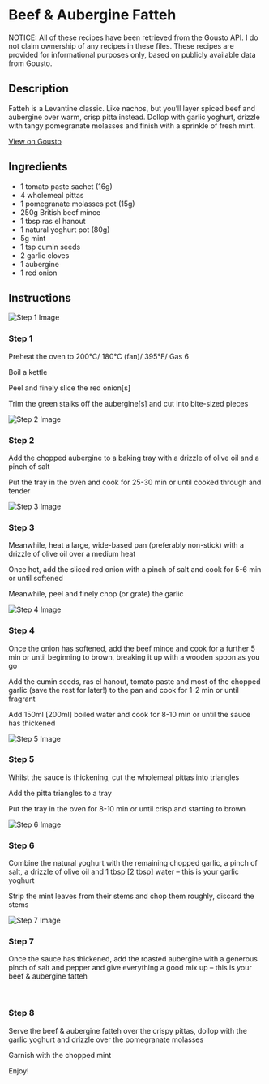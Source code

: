 # Beef & Aubergine Fatteh

NOTICE: All of these recipes have been retrieved from the Gousto API. I do not claim ownership of any recipes in these files. These recipes are provided for informational purposes only, based on publicly available data from Gousto.

## Description

Fatteh is a Levantine classic. Like nachos, but you’ll layer spiced beef and aubergine over warm, crisp pitta instead. Dollop with garlic yoghurt, drizzle with tangy pomegranate molasses and finish with a sprinkle of fresh mint.

[View on Gousto](https://www.gousto.co.uk/recipes/cookbook/beef-aubergine-fatteh)

## Ingredients

- 1 tomato paste sachet (16g)
- 4 wholemeal pittas
- 1 pomegranate molasses pot (15g)
- 250g British beef mince
- 1 tbsp ras el hanout
- 1 natural yoghurt pot (80g)
- 5g mint
- 1 tsp cumin seeds
- 2 garlic cloves
- 1 aubergine
- 1 red onion

## Instructions

![Step 1 Image](https://production-media.gousto.co.uk/cms/recipe-step-image/RC2340Step-1-x200.jpg)

### Step 1

Preheat the oven to 200°C/ 180°C (fan)/ 395°F/ Gas 6


Boil a kettle


Peel and finely slice the red onion<span class="text-danger">[s]</span>


Trim the green stalks off the aubergine<span class="text-danger">[s]</span> and cut into bite-sized pieces

![Step 2 Image](https://production-media.gousto.co.uk/cms/recipe-step-image/RC2340Step-2-x200.jpg)

### Step 2

Add the chopped aubergine to a baking tray with a drizzle of olive oil and a pinch of salt 


Put the tray in the oven and cook for 25-30 min or until cooked through and tender

![Step 3 Image](https://production-media.gousto.co.uk/cms/recipe-step-image/RC2340Step-3-x200.jpg)

### Step 3

Meanwhile, heat a large, wide-based pan (preferably non-stick) with a drizzle of olive oil over a medium heat


Once hot, add the sliced red onion with a pinch of salt and cook for 5-6 min or until softened 


Meanwhile, peel and finely chop (or grate) the garlic

![Step 4 Image](https://production-media.gousto.co.uk/cms/recipe-step-image/RC2340Step-4-x200.jpg)

### Step 4

Once the onion has softened, add the beef mince and cook for a further 5 min or until beginning to brown, breaking it up with a wooden spoon as you go


Add the cumin seeds, ras el hanout, tomato paste and most of the chopped garlic (save the rest for later!) to the pan and cook for 1-2 min or until fragrant 


Add 150ml <span class="text-danger">[200ml] </span>boiled water and cook for 8-10 min or until the sauce has thickened

![Step 5 Image](https://production-media.gousto.co.uk/cms/recipe-step-image/RC2340Step-5-x200.jpg)

### Step 5

Whilst the sauce is thickening, cut the <span class="text-highlight">wholemeal pittas</span> into triangles


Add the pitta triangles to a tray 


Put the tray in the oven for 8-10 min or until crisp and starting to brown

![Step 6 Image](https://production-media.gousto.co.uk/cms/recipe-step-image/RC2340Step-6-x200.jpg)

### Step 6

Combine the natural yoghurt with the remaining chopped garlic, a pinch of salt, a drizzle of olive oil and 1 tbsp <span class="text-danger">[2 tbsp]</span> water – this is your garlic yoghurt 


Strip the mint leaves from their stems and chop them roughly, discard the stems

![Step 7 Image](https://production-media.gousto.co.uk/cms/recipe-step-image/RC2340Step-7-x200.jpg)

### Step 7

Once the sauce has thickened, add the roasted aubergine with a generous pinch of salt and pepper and give everything a good mix up – this is your <span class="text-highlight">beef &amp; aubergine fatteh</span>


<span class="text-highlight"> </span>

### Step 8

Serve the <span class="text-highlight">beef &amp; aubergine fatteh</span> over the crispy pittas, dollop with the garlic yoghurt and drizzle over the pomegranate molasses


Garnish with the chopped mint


Enjoy!

